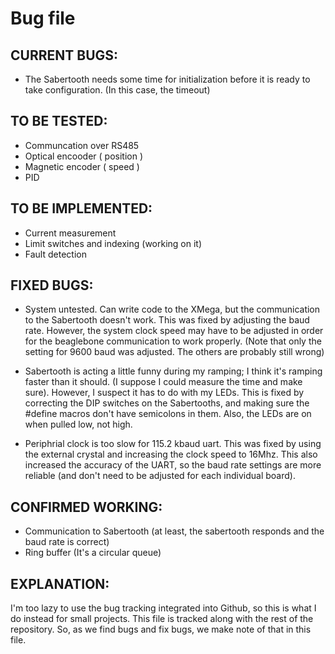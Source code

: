 Bug file
=======================

CURRENT BUGS:
--------------------
* The Sabertooth needs some time for initialization before it is ready to
take configuration.  (In this case, the timeout)

TO BE TESTED:
-------------------

* Communcation over RS485
* Optical encooder ( position )
* Magnetic encoder ( speed )
* PID


TO BE IMPLEMENTED:
--------------------------

* Current measurement
* Limit switches and indexing (working on it)
* Fault detection


FIXED BUGS:
---------------------

* System untested.  Can write code to the XMega, but the communication to the Sabertooth doesn't work.  This was fixed by adjusting the baud rate.  However, the system clock speed may have to be adjusted in order for the beaglebone communication to work properly.  (Note that only the setting for 9600 baud was adjusted.  The others are probably still wrong)

* Sabertooth is acting a little funny during my ramping; I think it's ramping
faster than it should.  (I suppose I could measure the time and make sure).
However, I suspect it has to do with my LEDs.  This is fixed by correcting the
DIP switches on the Sabertooths, and making sure the #define macros don't have
semicolons in them.  Also, the LEDs are on when pulled low, not high.

* Periphrial clock is too slow for 115.2 kbaud uart.  This was fixed by using the external crystal and increasing the clock speed to 16Mhz.  This also increased the accuracy of the UART, so the baud rate settings are more reliable (and don't need to be adjusted for each individual board).


CONFIRMED WORKING:
-------------------------

* Communication to Sabertooth (at least, the sabertooth responds and the baud rate is correct)
* Ring buffer (It's a circular queue)



EXPLANATION:
-----------------------

I'm too lazy to use the bug tracking integrated into Github, so this 
is what I do instead for small projects.
This file is tracked along with the rest of the repository.  So, as 
we find bugs and fix bugs, we make note of that in this file.
